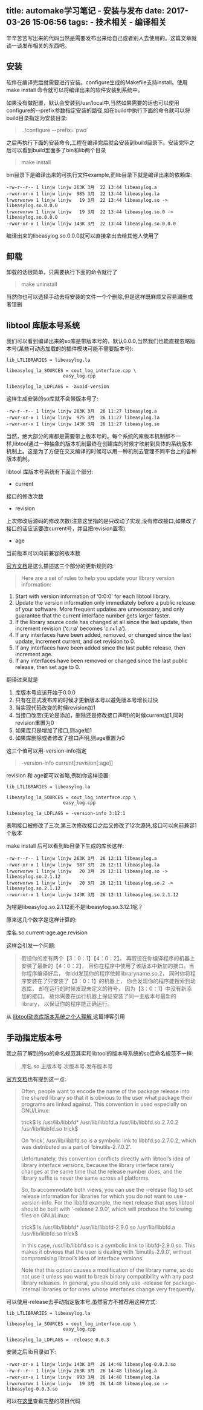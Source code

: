 title: automake学习笔记 - 安装与发布
date: 2017-03-26 15:06:56
tags:
	- 技术相关
	- 编译相关
---

辛辛苦苦写出来的代码当然是需要发布出来给自己或者别人去使用的。这篇文章就谈一谈发布相关的东西吧。

## 安装

软件在编译完后就需要进行安装。configure生成的Makefile支持install。使用make install 命令就可以将编译出来的软件安装到系统中。

如果没有做配置，默认会安装到/usr/local中,当然如果需要的话也可以使用configure的--prefix参数指定安装的路径,如在build中执行下面的命令就可以将build目录指定为安装目录:

> ../configure --prefix=\`pwd\`

之后再执行下面的安装命令,工程在编译完后就会安装到build目录下。安装完毕之后可以看到build里面多了bin和lib两个目录

> make install

bin目录下是编译出来的可执行文件example,而lib目录下就是编译出来的依赖库:

```
-rw-r--r-- 1 linjw linjw 263K 3月  22 13:44 libeasylog.a
-rwxr-xr-x 1 linjw linjw  985 3月  22 13:44 libeasylog.la
lrwxrwxrwx 1 linjw linjw   19 3月  22 13:44 libeasylog.so -> libeasylog.so.0.0.0
lrwxrwxrwx 1 linjw linjw   19 3月  22 13:44 libeasylog.so.0 -> libeasylog.so.0.0.0
-rwxr-xr-x 1 linjw linjw 143K 3月  22 13:44 libeasylog.so.0.0.0
```


编译出来的libeasylog.so.0.0.0就可以直接拿出去给其他人使用了

## 卸载

卸载的话很简单，只需要执行下面的命令就行了

> make uninstall

当然你也可以选择手动去将安装的文件一个个删除,但是这样既麻烦又容易漏删或者错删

## libtool 库版本号系统

我们可以看到编译出来的so库是带版本号的，默认0.0.0,当然我们也能直接忽略版本号(某些可动态加载的的插件模块可能不需要版本号):

```
lib_LTLIBRARIES = libeasylog.la

libeasylog_la_SOURCES = cout_log_interface.cpp \
					 easy_log.cpp 

libeasylog_la_LDFLAGS = -avoid-version
```

这样生成安装的so库就不会带版本号了:

```
-rw-r--r-- 1 linjw linjw 263K 3月  26 11:27 libeasylog.a
-rwxr-xr-x 1 linjw linjw  975 3月  26 11:27 libeasylog.la
-rwxr-xr-x 1 linjw linjw 143K 3月  26 11:27 libeasylog.so
```

当然，绝大部分的库都是需要带上版本号的。每个系统的库版本机制都不一样,libtool通过一种抽象的版本机制最终在创建库的时候才映射到具体的系统版本机制上。这是为了方便在交叉编译的时候可以用一种机制去管理不同平台上的各种版本机制。

libtool 库版本号系统有下面三个部分:

- current

接口的修改次数

- revision

上次修改后源码的修改次数(注意这里指的是只改动了实现,没有修改接口,如果改了接口的话应该要改current号，并且把revision置零)

- age

当前版本可以向前兼容的版本数

[官方文档](http://www.gnu.org/software/libtool/manual/libtool.html#Updating-version-info)是这么描述这三个部分的更新规则的:

> Here are a set of rules to help you update your library version information:
1.    Start with version information of ‘0:0:0’ for each libtool library.
2.    Update the version information only immediately before a public release of your software. More frequent updates are unnecessary, and only guarantee that the current interface number gets larger faster.
3.    If the library source code has changed at all since the last update, then increment revision (‘c:r:a’ becomes ‘c:r+1:a’).
4.    If any interfaces have been added, removed, or changed since the last update, increment current, and set revision to 0.
5.    If any interfaces have been added since the last public release, then increment age.
6.    If any interfaces have been removed or changed since the last public release, then set age to 0. 

翻译过来就是

1. 库版本号应该开始于0.0.0
2. 只有在正式发布库的时候才更新版本号以避免版本号增长过快
3. 当实现代码改变的时候revision加1
4. 当接口改变(无论是添加，删除还是修改接口声明)的时候current加1,同时revision重置为0
5. 如果库只是增加了接口,则age加1
6. 如果库删除或者修改了接口声明,则age重置为0

这三个值可以用-version-info指定

> -version-info current[:revision[:age]] 

revision 和 age都可以省略,例如你这样设置:

```
lib_LTLIBRARIES = libeasylog.la

libeasylog_la_SOURCES = cout_log_interface.cpp \
					 easy_log.cpp 

libeasylog_la_LDFLAGS = -version-info 3:12:1
```

表明接口被修改了三次,第三次修改接口之后又修改了12次源码,接口可以向前兼容1个版本

make install 后可以看到lib目录下生成的库长这样:

```
-rw-r--r-- 1 linjw linjw 263K 3月  26 12:11 libeasylog.a
-rwxr-xr-x 1 linjw linjw  987 3月  26 12:11 libeasylog.la
lrwxrwxrwx 1 linjw linjw   20 3月  26 12:11 libeasylog.so -> libeasylog.so.2.1.12
lrwxrwxrwx 1 linjw linjw   20 3月  26 12:11 libeasylog.so.2 -> libeasylog.so.2.1.12
-rwxr-xr-x 1 linjw linjw 143K 3月  26 12:11 libeasylog.so.2.1.12
```

为啥是libeasylog.so.2.1.12而不是libeasylog.so.3.12.1呢？

原来这几个数字是这样计算的:

库名.so.current-age.age.revision

这样会引发一个问题:

> 假设你的库有两个【3：0：1】【4：0：2】。 再假设在你编译程序的机器上安装了最新的【4：0：2】， 且你在程序中使用了该版本中新加的接口。当你程序编译好后， 你ldd发现你的程序依赖libraryname.so.2， 同时你将程序安装在了只安装了【3：0：1】的机器上， 你会发现你的程序能搜索到动态库， 却在运行的时候发现未定义的符号， 因为【3：0：1】中没有新添加的接口。 故你需要在运行机器上保证安装了同一主版本号最新的library， 以保证你的程序能正确运行。

从 [libtool动态库版本系统之个人理解 ](http://blog.csdn.net/zlyong0018/article/details/16846325) 这篇博客引用

## 手动指定版本号

我之前了解到的so的命名规范其实和libtool的版本号系统的so库命名规范不一样:

> 库名.so.主版本号.次版本号.发布版本号

[官方文档](http://www.gnu.org/software/libtool/manual/libtool.html#Release-numbers)也有提到这一点:


> Often, people want to encode the name of the package release into the shared library so that it is obvious to the user what package their programs are linked against. This convention is used especially on GNU/Linux:
> 
> trick$ ls /usr/lib/libbfd*
> /usr/lib/libbfd.a           /usr/lib/libbfd.so.2.7.0.2
> /usr/lib/libbfd.so
> trick$
> 
> On ‘trick’, /usr/lib/libbfd.so is a symbolic link to libbfd.so.2.7.0.2, which was distributed as a part of ‘binutils-2.7.0.2’.
> 
> Unfortunately, this convention conflicts directly with libtool’s idea of library interface versions, because the library interface rarely changes at the same time that the release number does, and the library suffix is never the same across all platforms.
> 
> So, to accommodate both views, you can use the -release flag to set release information for libraries for which you do not want to use -version-info. For the libbfd example, the next release that uses libtool should be built with ‘-release 2.9.0’, which will produce the following files on GNU/Linux:
> 
> trick$ ls /usr/lib/libbfd*
> /usr/lib/libbfd-2.9.0.so     /usr/lib/libbfd.a
> /usr/lib/libbfd.so
> trick$
> 
> In this case, /usr/lib/libbfd.so is a symbolic link to libbfd-2.9.0.so. This makes it obvious that the user is dealing with ‘binutils-2.9.0’, without compromising libtool’s idea of interface versions.
> 
> Note that this option causes a modification of the library name, so do not use it unless you want to break binary compatibility with any past library releases. In general, you should only use -release for package-internal libraries or for ones whose interfaces change very frequently. 

可以使用-release去手动指定版本号,虽然官方不推荐用这种方式:

```
lib_LTLIBRARIES = libeasylog.la

libeasylog_la_SOURCES = cout_log_interface.cpp \
					 easy_log.cpp 

libeasylog_la_LDFLAGS = -release 0.0.3
```

安装之后lib目录如下:

```
-rwxr-xr-x 1 linjw linjw 143K 3月  26 14:48 libeasylog-0.0.3.so
-rw-r--r-- 1 linjw linjw 263K 3月  26 14:48 libeasylog.a
-rwxr-xr-x 1 linjw linjw  993 3月  26 14:48 libeasylog.la
lrwxrwxrwx 1 linjw linjw   19 3月  26 14:48 libeasylog.so -> libeasylog-0.0.3.so
```

可以在[这里](https://github.com/bluesky466/automake-demo/tree/v0.0.3)查看完整的项目代码
